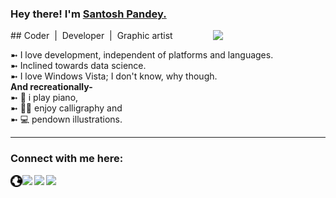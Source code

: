 ### Hey there! I'm [Santosh Pandey.][website]
 <img align=right width=180 src="https://yyqycg.dm.files.1drv.com/y4mN_MAQ5KeDZtgkycJN2vV8H5tlF1i3zRQ0X8stCGndYAx8m7ZsWv2-Kvj0kTrLKJqloyBvlpi0XL1TBuYwiD95OUPse6OqtdOVy7wDS1TkHDnhNj02PXUngBl_SxlPggCXStvpY7cnFwrrSt7jy68W3rHFliQLbXuNVXxBw-bDh_6mUoudOm3CpROE7ONdYYL62UpYEQbZ8C8NcmyCJ-QEA" />
## Coder &nbsp;|&nbsp; Developer &nbsp;|&nbsp; Graphic artist


 ➼ I love development, independent of platforms and languages.<br/>
 ➼ Inclined towards data science.<br/>
 ➼ I love Windows Vista; I don't know, why though.<br/>
 **And recreationally-**<br/>
 ➼ 🎹 i play piano,<br/>
 ➼ ✍🏻 enjoy calligraphy and<br/>
 ➼ 💻 pendown illustrations.

____
### Connect with me here:
[<img align="left" alt="esantosh.com" width="19px" src="https://raw.githubusercontent.com/iconic/open-iconic/master/svg/globe.svg" />][website]   [<img align="left"  width="19px" src="https://cdn.jsdelivr.net/npm/simple-icons@v3/icons/twitter.svg" />][twitter]  [<img align="left" width="19px" src="https://cdn.jsdelivr.net/npm/simple-icons@v3/icons/linkedin.svg" />][linkedin]   [<img align="left" width="19px" src="https://cdn.jsdelivr.net/npm/simple-icons@v3/icons/instagram.svg" />][instagram] 

&nbsp;
<br/>

[website]: https://esantosh.com
[twitter]: https://twitter.com/spx700
[instagram]: https://instagram.com/spx700
[linkedin]: https://linkedin.com/in/spx700
